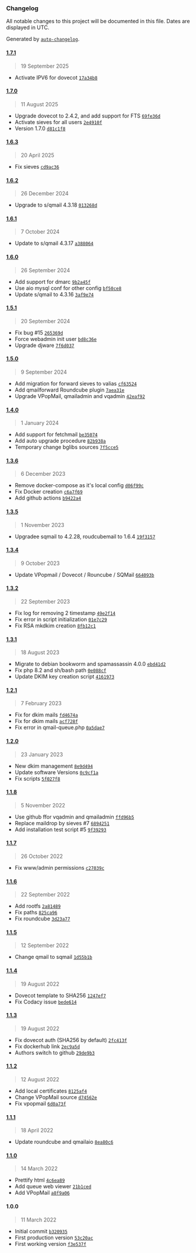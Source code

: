 ### Changelog

All notable changes to this project will be documented in this file. Dates are displayed in UTC.

Generated by [`auto-changelog`](https://github.com/CookPete/auto-changelog).

#### [1.7.1](https://github.com/semhoun/qmail_all-in-one/compare/1.7.0...1.7.1)

> 19 September 2025

- Activate IPV6 for dovecot [`17a34b8`](https://github.com/semhoun/qmail_all-in-one/commit/17a34b86921498bf1856fed6f41457ded5d05ff8)

#### [1.7.0](https://github.com/semhoun/qmail_all-in-one/compare/1.6.3...1.7.0)

> 11 August 2025

- Upgrade dovecot to 2.4.2, and add support for FTS [`69fe36d`](https://github.com/semhoun/qmail_all-in-one/commit/69fe36d4de4f3689d7b735a3cf1ac520223c84eb)
- Activate sieves for all users [`2e4910f`](https://github.com/semhoun/qmail_all-in-one/commit/2e4910f7b04b0b6b9d44412825ed6b0b9cbc7045)
- Version 1.7.0 [`d81c1f8`](https://github.com/semhoun/qmail_all-in-one/commit/d81c1f82297c662a84077cfe6290031ff7e784da)

#### [1.6.3](https://github.com/semhoun/qmail_all-in-one/compare/1.6.2...1.6.3)

> 20 April 2025

- Fix sieves [`cd9ac36`](https://github.com/semhoun/qmail_all-in-one/commit/cd9ac36d2315d171049693e59378c8da9ba74dde)

#### [1.6.2](https://github.com/semhoun/qmail_all-in-one/compare/1.6.1...1.6.2)

> 26 December 2024

- Upgrade to s/qmail 4.3.18 [`013268d`](https://github.com/semhoun/qmail_all-in-one/commit/013268d4dfa02770b950c7e8a3c9df9f4a12fccd)

#### [1.6.1](https://github.com/semhoun/qmail_all-in-one/compare/1.6.0...1.6.1)

> 7 October 2024

- Update to s/qmail 4.3.17 [`a388064`](https://github.com/semhoun/qmail_all-in-one/commit/a388064dafbdb11b4d0969f73765a3f0e9f45f88)

#### [1.6.0](https://github.com/semhoun/qmail_all-in-one/compare/1.5.1...1.6.0)

> 26 September 2024

- Add support for dmarc [`9b2a45f`](https://github.com/semhoun/qmail_all-in-one/commit/9b2a45f4d9c66e4238b0902acb131397ddde3de8)
- Use aio mysql conf for other config [`bf50ce8`](https://github.com/semhoun/qmail_all-in-one/commit/bf50ce81b3d7e3ed36a3478be60cc0d6ae67871e)
- Update s/qmail to 4.3.16 [`3af9e74`](https://github.com/semhoun/qmail_all-in-one/commit/3af9e74cd02b2341975510f822eca9eef0fcef56)

#### [1.5.1](https://github.com/semhoun/qmail_all-in-one/compare/1.5.0...1.5.1)

> 20 September 2024

- Fix bug #15 [`265369d`](https://github.com/semhoun/qmail_all-in-one/commit/265369d4f24dcec0445af56b1d1bbeed900e2c16)
- Force webadmin init user [`bd8c36e`](https://github.com/semhoun/qmail_all-in-one/commit/bd8c36ed49453b93aa7b7dfba3bfa0bd25d969c0)
- Upgrade djware [`7f6d037`](https://github.com/semhoun/qmail_all-in-one/commit/7f6d037af12da78049e92160839d79cd9075ab1b)

#### [1.5.0](https://github.com/semhoun/qmail_all-in-one/compare/1.4.0...1.5.0)

> 9 September 2024

- Add migration for forward sieves to valias [`cf63524`](https://github.com/semhoun/qmail_all-in-one/commit/cf6352400338114907d3c92293e95eb111efd1f9)
- Add qmailforward Roundcube plugin [`7aea31e`](https://github.com/semhoun/qmail_all-in-one/commit/7aea31eb83707045073d837e073ede1ddd1329df)
- Upgrade VPopMail, qmailadmin and vqadmin [`42eaf92`](https://github.com/semhoun/qmail_all-in-one/commit/42eaf92cd3cf15f3d3898579dba1a089906c6c63)

#### [1.4.0](https://github.com/semhoun/qmail_all-in-one/compare/1.3.6...1.4.0)

> 1 January 2024

- Add support for fetchmail [`be35074`](https://github.com/semhoun/qmail_all-in-one/commit/be35074ed6d988bb4f5ee745d1cfe333ca4d4b26)
- Add auto upgrade procedure [`82b938a`](https://github.com/semhoun/qmail_all-in-one/commit/82b938a898b8529a04044fda21fab9305bb35e3a)
- Temporary change bglibs sources [`7f5cce5`](https://github.com/semhoun/qmail_all-in-one/commit/7f5cce5555b5cd9eaaa5870a4e79c1d6b3492b92)

#### [1.3.6](https://github.com/semhoun/qmail_all-in-one/compare/1.3.5...1.3.6)

> 6 December 2023

- Remove docker-compose as it's local config [`d06f99c`](https://github.com/semhoun/qmail_all-in-one/commit/d06f99ca5359085b4d5035e7dec750d15b0fe52a)
- Fix Docker creation [`c6a7f69`](https://github.com/semhoun/qmail_all-in-one/commit/c6a7f69277e163269af9024c5ad1d486767fe467)
- Add github actions [`b9422a4`](https://github.com/semhoun/qmail_all-in-one/commit/b9422a4908016df3ee70ca92e01888a5fa31152e)

#### [1.3.5](https://github.com/semhoun/qmail_all-in-one/compare/1.3.4...1.3.5)

> 1 November 2023

- Upgradee sqmail to 4.2.28, roudcubemail to 1.6.4 [`19f3157`](https://github.com/semhoun/qmail_all-in-one/commit/19f31579ace3533807714fd9f328652dda8d8f40)

#### [1.3.4](https://github.com/semhoun/qmail_all-in-one/compare/1.3.2...1.3.4)

> 9 October 2023

- Update VPopmail / Dovecot / Rouncube / SQMail [`664093b`](https://github.com/semhoun/qmail_all-in-one/commit/664093b1e51e326454e109cd0468e89ff14c60ed)

#### [1.3.2](https://github.com/semhoun/qmail_all-in-one/compare/1.3.1...1.3.2)

> 22 September 2023

- Fix log for removing 2 timestamp [`49e2f14`](https://github.com/semhoun/qmail_all-in-one/commit/49e2f1434bfad6e66f2eddc2cf396f8936718bd8)
- Fix error in script initialization [`01e7c29`](https://github.com/semhoun/qmail_all-in-one/commit/01e7c2908de73d600ff9769cbb825ebc20acc7f6)
- Fix RSA mkdkim creation [`8fb12c1`](https://github.com/semhoun/qmail_all-in-one/commit/8fb12c11565b5af7b9e20e465d91da182abc578f)

#### [1.3.1](https://github.com/semhoun/qmail_all-in-one/compare/1.2.1...1.3.1)

> 18 August 2023

- Migrate to debian bookworm and spamassassin 4.0.0 [`ebd41d2`](https://github.com/semhoun/qmail_all-in-one/commit/ebd41d294c85f1cae5d8066ef4afede6b470902c)
- Fix php 8.2 and sh/bash path [`0e088cf`](https://github.com/semhoun/qmail_all-in-one/commit/0e088cf35a2777f164f9b17f75d363a9613e330b)
- Update DKIM key creation script [`4161973`](https://github.com/semhoun/qmail_all-in-one/commit/4161973cbbcb249fe56eb339163bab6e99fe6963)

#### [1.2.1](https://github.com/semhoun/qmail_all-in-one/compare/1.2.0...1.2.1)

> 7 February 2023

- Fix for dkim mails [`fd4674a`](https://github.com/semhoun/qmail_all-in-one/commit/fd4674ad7bccda53bf9cc154f9886fe618385de2)
- Fix for dkim mails [`acf728f`](https://github.com/semhoun/qmail_all-in-one/commit/acf728f24212f3b93834314a99bc0c46f22ce3ad)
- Fix error in qmail-queue.php [`0a5dae7`](https://github.com/semhoun/qmail_all-in-one/commit/0a5dae73016dd803c0f7bbc7ffa255ed5d5b7e1f)

#### [1.2.0](https://github.com/semhoun/qmail_all-in-one/compare/1.1.8...1.2.0)

> 23 January 2023

- New dkim management [`8e9d494`](https://github.com/semhoun/qmail_all-in-one/commit/8e9d494392f52f74995025d60a219cd841810653)
- Update software Versions [`0c9cf1a`](https://github.com/semhoun/qmail_all-in-one/commit/0c9cf1ae06bc98304d4cd6b0922927893df5b177)
- Fix scripts [`5f027f8`](https://github.com/semhoun/qmail_all-in-one/commit/5f027f85b45ea98a6eda50a11d83932432877b13)

#### [1.1.8](https://github.com/semhoun/qmail_all-in-one/compare/1.1.7...1.1.8)

> 5 November 2022

- Use github ffor vqadmin and qmailadmin [`ffd96b5`](https://github.com/semhoun/qmail_all-in-one/commit/ffd96b5bd4e093b9996fe2572606677d875dd48e)
- Replace maildrop by sieves #7 [`6894251`](https://github.com/semhoun/qmail_all-in-one/commit/68942513f3e0353041403c2024679c6bb3b6e333)
- Add installation test script #5 [`9f39293`](https://github.com/semhoun/qmail_all-in-one/commit/9f39293d2f570f11ac16e723360284820ff1706b)

#### [1.1.7](https://github.com/semhoun/qmail_all-in-one/compare/1.1.6...1.1.7)

> 26 October 2022

- Fix www/admin permissions [`c27039c`](https://github.com/semhoun/qmail_all-in-one/commit/c27039c30f8f5efd691681ebdfe6bbe7b34aaf25)

#### [1.1.6](https://github.com/semhoun/qmail_all-in-one/compare/1.1.5...1.1.6)

> 22 September 2022

- Add rootfs [`2a81489`](https://github.com/semhoun/qmail_all-in-one/commit/2a81489c76defef0403d5ab4731fc73136050558)
- Fix paths [`825ca96`](https://github.com/semhoun/qmail_all-in-one/commit/825ca96be10dafbc5be624c67ba00ac38aac6747)
- Fix roundcube [`3d23a77`](https://github.com/semhoun/qmail_all-in-one/commit/3d23a77a8e23af8f86c176f6580b0b1197963dfe)

#### [1.1.5](https://github.com/semhoun/qmail_all-in-one/compare/1.1.4...1.1.5)

> 12 September 2022

- Change qmail to sqmail [`1d55b1b`](https://github.com/semhoun/qmail_all-in-one/commit/1d55b1ba08beff7a6b0ca54305fe2564c6771676)

#### [1.1.4](https://github.com/semhoun/qmail_all-in-one/compare/1.1.3...1.1.4)

> 19 August 2022

- Dovecot template to SHA256 [`1247ef7`](https://github.com/semhoun/qmail_all-in-one/commit/1247ef71e4ea2a0b6b362dd022cfa1bd6c1a00c0)
- Fix Codacy issue [`bede614`](https://github.com/semhoun/qmail_all-in-one/commit/bede614b2e0c41e99733e5f3497d4d9a63d745a1)

#### [1.1.3](https://github.com/semhoun/qmail_all-in-one/compare/1.1.2...1.1.3)

> 19 August 2022

- Fix dovecot auth (SHA256 by default) [`2fc413f`](https://github.com/semhoun/qmail_all-in-one/commit/2fc413f7e273e17c84da62251474730a92a21079)
- Fix dockerhub link [`2ec9a5d`](https://github.com/semhoun/qmail_all-in-one/commit/2ec9a5da1e6cb45d0c1a4502772120ab33be6dd0)
- Authors switch to github [`29de9b3`](https://github.com/semhoun/qmail_all-in-one/commit/29de9b343f06f6e25c232eade591345dd27c1238)

#### [1.1.2](https://github.com/semhoun/qmail_all-in-one/compare/1.1.1...1.1.2)

> 12 August 2022

- Add local certificates [`8125af4`](https://github.com/semhoun/qmail_all-in-one/commit/8125af4f95c960536b554b7f504eb3077913e342)
- Change VPopMail source [`d74562e`](https://github.com/semhoun/qmail_all-in-one/commit/d74562efadfd8d69b00c03a6ba467eae321a7de5)
- Fix vpopmail [`6d0a73f`](https://github.com/semhoun/qmail_all-in-one/commit/6d0a73fd3b6cd17731d4499864ca2130ab2bbf4a)

#### [1.1.1](https://github.com/semhoun/qmail_all-in-one/compare/1.1.0...1.1.1)

> 18 April 2022

- Update roundcube and qmailaio [`8ea80c6`](https://github.com/semhoun/qmail_all-in-one/commit/8ea80c6b6717e500c2466ce6e2abd50a52e8a68b)

#### [1.1.0](https://github.com/semhoun/qmail_all-in-one/compare/1.0.0...1.1.0)

> 14 March 2022

- Prettify html [`4c6ea89`](https://github.com/semhoun/qmail_all-in-one/commit/4c6ea8913b50085fc0fd1c3b08016a5b9add7364)
- Add queue web viewer [`21b1ced`](https://github.com/semhoun/qmail_all-in-one/commit/21b1ced140f55c80e88c1b26971a480023a5ce3c)
- Add VPopMail [`a8f9a06`](https://github.com/semhoun/qmail_all-in-one/commit/a8f9a06ff2c17c8f1b2da7772dd1b4fd83304469)

#### 1.0.0

> 11 March 2022

- Initial commit [`b320935`](https://github.com/semhoun/qmail_all-in-one/commit/b3209351555f0b4ed7be2865f5b2325abe770260)
- First production version [`53c20ac`](https://github.com/semhoun/qmail_all-in-one/commit/53c20ac1f8c937e3962a55b43d551b263a766910)
- First working version [`f3e537f`](https://github.com/semhoun/qmail_all-in-one/commit/f3e537f0ce7dba4fdacdeef3d417a0d0825c624f)
